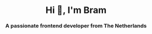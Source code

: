 <h1 align="center">Hi 👋, I'm Bram</h1>
<h3 align="center">A passionate frontend developer from The Netherlands</h3>
